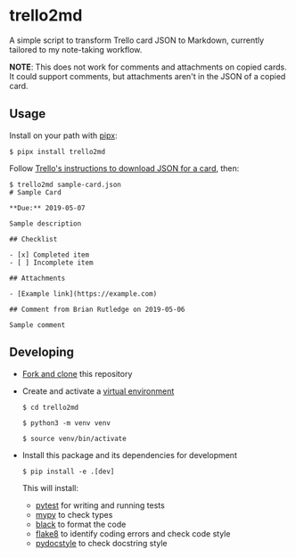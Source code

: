 # trello2md

A simple script to transform Trello card JSON to Markdown, currently tailored to my note-taking workflow.

**NOTE**: This does not work for comments and attachments on copied cards. It could support comments, but attachments aren't in the JSON of a copied card.

## Usage

Install on your path with [pipx](https://github.com/pipxproject/pipx):

```
$ pipx install trello2md
```

Follow [Trello's instructions to download JSON for a card](https://help.trello.com/article/747-exporting-data-from-trello-1), then:

```
$ trello2md sample-card.json
# Sample Card

**Due:** 2019-05-07

Sample description

## Checklist

- [x] Completed item
- [ ] Incomplete item

## Attachments

- [Example link](https://example.com)

## Comment from Brian Rutledge on 2019-05-06

Sample comment

```

## Developing

- [Fork and clone](https://help.github.com/en/articles/fork-a-repo) this repository

- Create and activate a [virtual environment](https://docs.python.org/3/tutorial/venv.html)

    ```
    $ cd trello2md

    $ python3 -m venv venv

    $ source venv/bin/activate
    ```

- Install this package and its dependencies for development

    ```
    $ pip install -e .[dev]
    ```

    This will install:

    - [pytest](https://docs.pytest.org/en/latest/) for writing and running tests
    - [mypy](https://mypy.readthedocs.io/en/latest/) to check types
    - [black](https://black.readthedocs.io/en/stable/) to format the code
    - [flake8](http://flake8.pycqa.org/en/latest/) to identify coding errors and check code style
    - [pydocstyle](http://www.pydocstyle.org/en/latest/) to check docstring style
